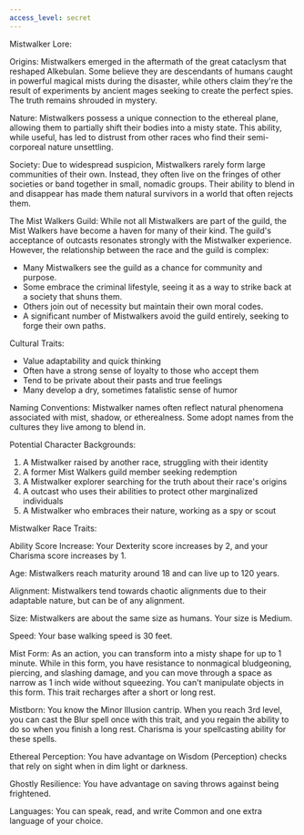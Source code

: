 ```yaml
---
access_level: secret
---
```


Mistwalker Lore:

Origins:
Mistwalkers emerged in the aftermath of the great cataclysm that reshaped Alkebulan. Some believe they are descendants of humans caught in powerful magical mists during the disaster, while others claim they're the result of experiments by ancient mages seeking to create the perfect spies. The truth remains shrouded in mystery.

Nature:
Mistwalkers possess a unique connection to the ethereal plane, allowing them to partially shift their bodies into a misty state. This ability, while useful, has led to distrust from other races who find their semi-corporeal nature unsettling.

Society:
Due to widespread suspicion, Mistwalkers rarely form large communities of their own. Instead, they often live on the fringes of other societies or band together in small, nomadic groups. Their ability to blend in and disappear has made them natural survivors in a world that often rejects them.

The Mist Walkers Guild:
While not all Mistwalkers are part of the guild, the Mist Walkers have become a haven for many of their kind. The guild's acceptance of outcasts resonates strongly with the Mistwalker experience. However, the relationship between the race and the guild is complex:

- Many Mistwalkers see the guild as a chance for community and purpose.
- Some embrace the criminal lifestyle, seeing it as a way to strike back at a society that shuns them.
- Others join out of necessity but maintain their own moral codes.
- A significant number of Mistwalkers avoid the guild entirely, seeking to forge their own paths.

Cultural Traits:
- Value adaptability and quick thinking
- Often have a strong sense of loyalty to those who accept them
- Tend to be private about their pasts and true feelings
- Many develop a dry, sometimes fatalistic sense of humor

Naming Conventions:
Mistwalker names often reflect natural phenomena associated with mist, shadow, or etherealness. Some adopt names from the cultures they live among to blend in.

Potential Character Backgrounds:
1. A Mistwalker raised by another race, struggling with their identity
2. A former Mist Walkers guild member seeking redemption
3. A Mistwalker explorer searching for the truth about their race's origins
4. A outcast who uses their abilities to protect other marginalized individuals
5. A Mistwalker who embraces their nature, working as a spy or scout


Mistwalker Race Traits:

Ability Score Increase: Your Dexterity score increases by 2, and your Charisma score increases by 1.

Age: Mistwalkers reach maturity around 18 and can live up to 120 years.

Alignment: Mistwalkers tend towards chaotic alignments due to their adaptable nature, but can be of any alignment.

Size: Mistwalkers are about the same size as humans. Your size is Medium.

Speed: Your base walking speed is 30 feet.

Mist Form: As an action, you can transform into a misty shape for up to 1 minute. While in this form, you have resistance to nonmagical bludgeoning, piercing, and slashing damage, and you can move through a space as narrow as 1 inch wide without squeezing. You can't manipulate objects in this form. This trait recharges after a short or long rest.

Mistborn: You know the Minor Illusion cantrip. When you reach 3rd level, you can cast the Blur spell once with this trait, and you regain the ability to do so when you finish a long rest. Charisma is your spellcasting ability for these spells.

Ethereal Perception: You have advantage on Wisdom (Perception) checks that rely on sight when in dim light or darkness.

Ghostly Resilience: You have advantage on saving throws against being frightened.

Languages: You can speak, read, and write Common and one extra language of your choice.